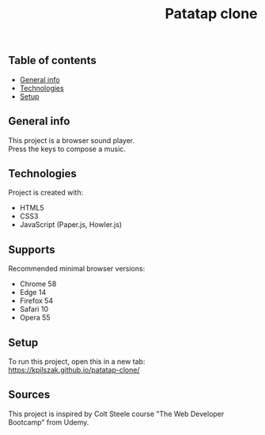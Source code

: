 <h1 align="right">Patatap clone</h1><br>

## Table of contents
* [General info](#general-info)
* [Technologies](#technologies)
* [Setup](#setup)

## General info
This project is a browser sound player.  
Press the keys to compose a music.

## Technologies
Project is created with:
* HTML5
* CSS3
* JavaScript (Paper.js, Howler.js)

## Supports
Recommended minimal browser versions:
* Chrome 58
* Edge 14
* Firefox 54
* Safari 10
* Opera 55

## Setup
To run this project, open this in a new tab: https://kpilszak.github.io/patatap-clone/

## Sources
This project is inspired by Colt Steele course "The Web Developer Bootcamp" from Udemy.
